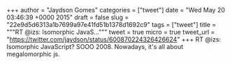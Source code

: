 
+++
author = "Jaydson Gomes"
categories = ["tweet"]
date = "Wed May 20 03:46:39 +0000 2015"
draft = false
slug = "22e9d5d6313a1b7699a97e41fd51b1378d1692c9"
tags = ["tweet"]
title = """RT @izs: Isomorphic JavaS..."""
tweet = true
micro = true
tweet_url = "https://twitter.com/jaydson/status/600870224326426624"
+++
RT @izs: Isomorphic JavaScript? SOOO 2008. Nowadays, it's all about megalomorphic js.
